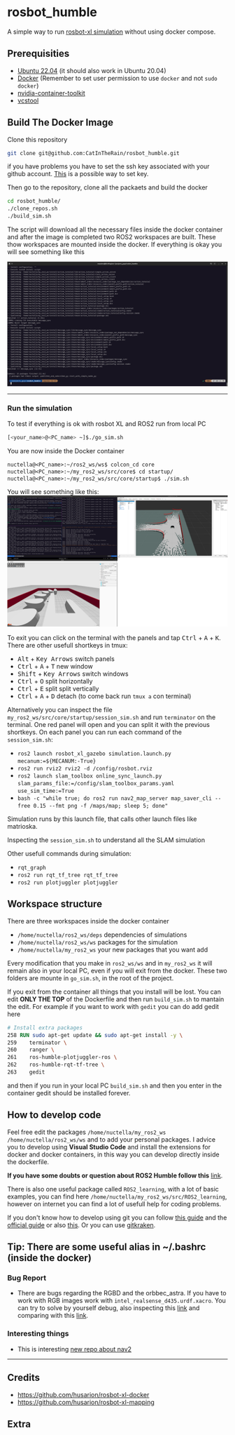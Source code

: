 # rosbot_humble
A simple way to run [rosbot-xl simulation](https://github.com/husarion/rosbot-xl-mapping) without using docker compose.

## Prerequisities
- [Ubuntu 22.04](https://linuxways.net/ubuntu/dual-boot-ubuntu-22-04-alongside-windows-11/) (it should also work in Ubuntu 20.04)
- [Docker](https://www.digitalocean.com/community/tutorials/how-to-install-and-use-docker-on-ubuntu-22-04) (Remember to set user permission to use `docker` and not `sudo docker`)
- [nvidia-container-toolkit](https://docs.nvidia.com/datacenter/cloud-native/container-toolkit/install-guide.html#setting-up-nvidia-container-toolkit)
- [vcstool](http://wiki.ros.org/vcstool)

## Build The Docker Image

Clone this repository

```bash
git clone git@github.com:CatInTheRain/rosbot_humble.git
```

if you have problems you have to set the ssh key associated with your github account. [This](https://docs.github.com/en/authentication/connecting-to-github-with-ssh/generating-a-new-ssh-key-and-adding-it-to-the-ssh-agent) is a possible way to set key.

Then go to the repository, clone all the packaets and build the docker
```bash
cd rosbot_humble/
./clone_repos.sh
./build_sim.sh
```
The script will download all the necessary files inside the docker container and after the image is completed two ROS2 workspaces are built. These thow workspaces are mounted inside the docker.
If everything is okay you will see something like this

![docker build finished](doc/../docs/img/built_finished.png "docker build finished")

---

### Run the simulation
To test if everything is ok with rosbot XL and ROS2 run from local PC

```bash
[<your_name>@<PC_name> ~]$./go_sim.sh
```

You are now inside the Docker container

```
nuctella@<PC_name>:~/ros2_ws/ws$ colcon_cd core
nuctella@<PC_name>:~/my_ros2_ws/src/core$ cd startup/
nuctella@<PC_name>:~/my_ros2_ws/src/core/startup$ ./sim.sh
```

You will see something like this:
![docker build finished](doc/../docs/img/go_sim.png "docker build finished")

To exit you can click on the terminal with the panels and tap <kbd>Ctrl</kbd> + <kbd>A</kbd> + <kbd>K</kbd>.
There are other usefull shortkeys in tmux:
- <kbd>Alt</kbd> + <kbd>Key Arrows</kbd> switch panels
- <kbd>Ctrl</kbd> + <kbd>A</kbd> + <kbd>T</kbd> new window
- <kbd>Shift</kbd> + <kbd>Key Arrows</kbd> switch windows
- <kbd>Ctrl</kbd> + <kbd>O</kbd> split horizontally
- <kbd>Ctrl</kbd> + <kbd>E</kbd> split split vertically
- <kbd>Ctrl</kbd> + <kbd>A</kbd> + <kbd>D</kbd> detach (to come back run `tmux a` con terminal)

Alternatively you can inspect the file `my_ros2_ws/src/core/startup/session_sim.sh` and run `terminator` on the terminal. One red panel will open and you can split it with the previous shortkeys. On each panel you can run each command of the `session_sim.sh`:
- `ros2 launch rosbot_xl_gazebo simulation.launch.py mecanum:=${MECANUM:-True}`
- `ros2 run rviz2 rviz2 -d /config/rosbot.rviz`
- `ros2 launch slam_toolbox online_sync_launch.py slam_params_file:=/config/slam_toolbox_params.yaml use_sim_time:=True`
- `bash -c "while true; do ros2 run nav2_map_server map_saver_cli --free 0.15 --fmt png -f /maps/map; sleep 5; done"`

Simulation runs by this launch file, that calls other launch files like matrioska.

Inspecting the `session_sim.sh` to understand all the SLAM simulation

Other usefull commands during simulation:
- `rqt_graph`
- `ros2 run rqt_tf_tree rqt_tf_tree`
- `ros2 run plotjuggler plotjuggler`

## Workspace structure

There are three workspaces inside the docker container

- `/home/nuctella/ros2_ws/deps` dependencies of simulations
- `/home/nuctella/ros2_ws/ws` packages for the simulation 
- `/home/nuctella/my_ros2_ws` your new packages that you want add

Every modification that you make in `ros2_ws/ws` and in `my_ros2_ws` it will remain also in your local PC, even if you will exit from the docker. These two folders are mounte in `go_sim.sh`, in the root of the project.

If you exit from the container all things that you install will be lost. You can edit **ONLY THE TOP** of the Dockerfile and then run `build_sim.sh` to mantain the edit. 
For example if you want to work with `gedit` you can do add gedit here

```dockerfile class:"lineNo"
# Install extra packages
258 RUN sudo apt-get update && sudo apt-get install -y \
259    terminator \
260    ranger \
261    ros-humble-plotjuggler-ros \
262    ros-humble-rqt-tf-tree \
263    gedit
```
 and then if you run in your local PC `build_sim.sh` and then you enter in the container gedit should be installed forever.

## How to develop code

Feel free edit the packages `/home/nuctella/my_ros2_ws` `/home/nuctella/ros2_ws/ws` and to add your personal packages. I advice you to develop using **Visual Studio Code** and install the extensions for docker and docker containers, in this way you can develop directly inside the dockerfile.

**If you have some doubts or question about ROS2 Humble follow this** [link](https://letmegooglethat.com/?q=ros2+humble+documentation).

There is also one useful package called `ROS2_learning`, with a lot of basic examples, you can find here `/home/nuctella/my_ros2_ws/src/ROS2_learning`, however on internet you can find a lot of usefull help for coding problems.



If you don't know how to develop using git you can follow [this guide](https://learngitbranching.js.org/) and the [official guide](https://git-scm.com/docs/git-commit) or also [this](https://www.atlassian.com/git/tutorials/saving-changes/git-commit). Or you can use [gitkraken](https://www.gitkraken.com/).

Tip: There are some useful alias in ~/.bashrc (inside the docker)
---

### Bug Report
- There are bugs regarding the RGBD and the orbbec_astra. If you have to work with RGB images work with `intel_realsense_d435.urdf.xacro`. You can try to solve by yourself debug, also inspecting this [link](https://github.com/gazebosim/docs/blob/master/citadel/sensors.md) and comparing with this [link](https://github.com/gazebosim/ros_gz/tree/ros2/ros_gz_sim_demos).

### Interesting things

- This is interesting [new repo about nav2](https://github.com/husarion/navigation2-docker)

---

## Credits
- https://github.com/husarion/rosbot-xl-docker
- https://github.com/husarion/rosbot-xl-mapping

## Extra
<!-- ### You can try to recover the dockerfile from the docker image

[Reference Link](https://github.com/husarion/rosbot-xl-docker/blob/main/Dockerfile.simulation)

To inspect the image:

```bash
docker run --rm \
    -v /var/run/docker.sock:/var/run/docker.sock \
    alpine/dfimage husarion/rosbot-xl-gazebo:humble-0.3.0-20230204 -->
```
